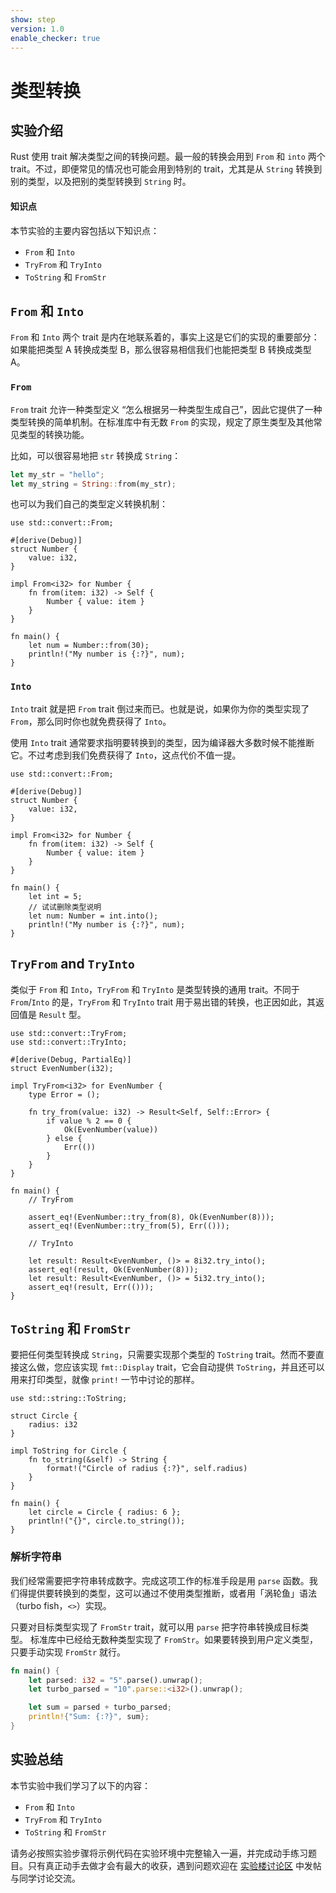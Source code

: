 ```yaml
---
show: step
version: 1.0
enable_checker: true
---
```


# 类型转换

## 实验介绍

Rust 使用 trait 解决类型之间的转换问题。最一般的转换会用到 `From` 和 `into` 两个 trait。不过，即便常见的情况也可能会用到特别的 trait，尤其是从 `String` 转换到别的类型，以及把别的类型转换到 `String` 时。

#### 知识点

本节实验的主要内容包括以下知识点：

- `From` 和 `Into`
- `TryFrom` 和 `TryInto`
- `ToString` 和 `FromStr`

## `From` 和 `Into`

`From` 和 `Into` 两个 trait 是内在地联系着的，事实上这是它们的实现的重要部分：如果能把类型 A 转换成类型 B，那么很容易相信我们也能把类型 B 转换成类型 A。

### `From`

`From` trait 允许一种类型定义 “怎么根据另一种类型生成自己”，因此它提供了一种类型转换的简单机制。在标准库中有无数 `From` 的实现，规定了原生类型及其他常见类型的转换功能。

比如，可以很容易地把 `str` 转换成 `String`：

```rust
let my_str = "hello";
let my_string = String::from(my_str);
```

也可以为我们自己的类型定义转换机制：

```rust,editable
use std::convert::From;

#[derive(Debug)]
struct Number {
    value: i32,
}

impl From<i32> for Number {
    fn from(item: i32) -> Self {
        Number { value: item }
    }
}

fn main() {
    let num = Number::from(30);
    println!("My number is {:?}", num);
}
```

### `Into`

`Into` trait 就是把 `From` trait 倒过来而已。也就是说，如果你为你的类型实现了 `From`，那么同时你也就免费获得了 `Into`。

使用 `Into` trait 通常要求指明要转换到的类型，因为编译器大多数时候不能推断它。不过考虑到我们免费获得了 `Into`，这点代价不值一提。

```rust,editable
use std::convert::From;

#[derive(Debug)]
struct Number {
    value: i32,
}

impl From<i32> for Number {
    fn from(item: i32) -> Self {
        Number { value: item }
    }
}

fn main() {
    let int = 5;
    // 试试删除类型说明
    let num: Number = int.into();
    println!("My number is {:?}", num);
}
```

## `TryFrom` and `TryInto`

类似于 `From` 和 `Into`，`TryFrom` 和 `TryInto` 是类型转换的通用 trait。不同于 `From`/`Into` 的是，`TryFrom` 和 `TryInto` trait 用于易出错的转换，也正因如此，其返回值是 `Result` 型。

```rust,editable
use std::convert::TryFrom;
use std::convert::TryInto;

#[derive(Debug, PartialEq)]
struct EvenNumber(i32);

impl TryFrom<i32> for EvenNumber {
    type Error = ();

    fn try_from(value: i32) -> Result<Self, Self::Error> {
        if value % 2 == 0 {
            Ok(EvenNumber(value))
        } else {
            Err(())
        }
    }
}

fn main() {
    // TryFrom

    assert_eq!(EvenNumber::try_from(8), Ok(EvenNumber(8)));
    assert_eq!(EvenNumber::try_from(5), Err(()));

    // TryInto

    let result: Result<EvenNumber, ()> = 8i32.try_into();
    assert_eq!(result, Ok(EvenNumber(8)));
    let result: Result<EvenNumber, ()> = 5i32.try_into();
    assert_eq!(result, Err(()));
}
```

## `ToString` 和 `FromStr`

要把任何类型转换成 `String`，只需要实现那个类型的 `ToString` trait。然而不要直接这么做，您应该实现 `fmt::Display` trait，它会自动提供 `ToString`，并且还可以用来打印类型，就像 `print!` 一节中讨论的那样。

```rust,editable
use std::string::ToString;

struct Circle {
    radius: i32
}

impl ToString for Circle {
    fn to_string(&self) -> String {
        format!("Circle of radius {:?}", self.radius)
    }
}

fn main() {
    let circle = Circle { radius: 6 };
    println!("{}", circle.to_string());
}
```

### 解析字符串

我们经常需要把字符串转成数字。完成这项工作的标准手段是用 `parse` 函数。我们得提供要转换到的类型，这可以通过不使用类型推断，或者用「涡轮鱼」语法（turbo fish，`<>`）实现。

只要对目标类型实现了 `FromStr` trait，就可以用 `parse` 把字符串转换成目标类型。
标准库中已经给无数种类型实现了 `FromStr`。如果要转换到用户定义类型，只要手动实现
`FromStr` 就行。

```rust
fn main() {
    let parsed: i32 = "5".parse().unwrap();
    let turbo_parsed = "10".parse::<i32>().unwrap();

    let sum = parsed + turbo_parsed;
    println!{"Sum: {:?}", sum};
}
```

## 实验总结

本节实验中我们学习了以下的内容：

- `From` 和 `Into`
- `TryFrom` 和 `TryInto`
- `ToString` 和 `FromStr`

请务必按照实验步骤将示例代码在实验环境中完整输入一遍，并完成动手练习题目。只有真正动手去做才会有最大的收获，遇到问题欢迎在 [实验楼讨论区](https://www.shiyanlou.com/questions/) 中发帖与同学讨论交流。
